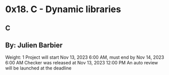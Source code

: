 # 0x18. C - Dynamic libraries
## C
## By: Julien Barbier
 Weight: 1
 Project will start Nov 13, 2023 6:00 AM, must end by Nov 14, 2023 6:00 AM
 Checker was released at Nov 13, 2023 12:00 PM
 An auto review will be launched at the deadline
